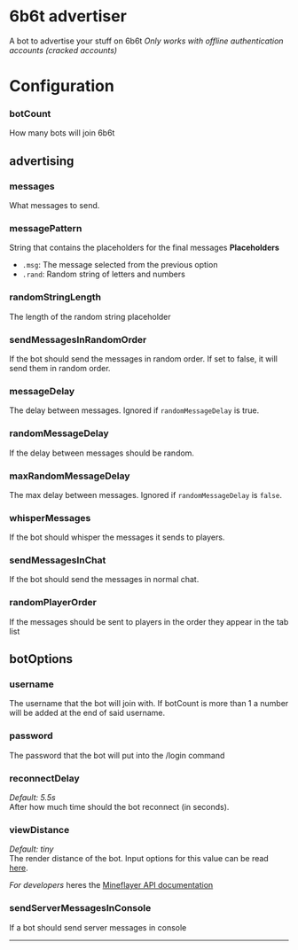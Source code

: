 # 6b6t advertiser
A bot to advertise your stuff on 6b6t
*Only works with offline authentication accounts (cracked accounts)*

# Configuration
### botCount
How many bots will join 6b6t

## advertising
### messages
What messages to send.

### messagePattern
String that contains the placeholders for the final messages
**Placeholders**
* `.msg`: The message selected from the previous option
* `.rand`: Random string of letters and numbers

### randomStringLength
The length of the random string placeholder

### sendMessagesInRandomOrder
If the bot should send the messages in random order. If set to false, it will send them in random order.

### messageDelay
The delay between messages. Ignored if `randomMessageDelay` is true.

### randomMessageDelay
If the delay between messages should be random.

### maxRandomMessageDelay
The max delay between messages. Ignored if `randomMessageDelay` is `false`.

### whisperMessages
If the bot should whisper the messages it sends to players.

### sendMessagesInChat
If the bot should send the messages in normal chat.

### randomPlayerOrder
If the messages should be sent to players in the order they appear in the tab list

## botOptions
### username
The username that the bot will join with. If botCount is more than 1 a number will be added at the end of said username.

### password
The password that the bot will put into the /login command

### reconnectDelay
*Default: 5.5s*<br>
After how much time should the bot reconnect (in seconds).

### viewDistance
*Default: tiny*<br>
The render distance of the bot. Input options for this value can be read [here](https://github.com/PrismarineJS/mineflayer/blob/master/docs/api.md#botsettingsviewdistance).

*For developers* heres the [Mineflayer API documentation](https://github.com/PrismarineJS/mineflayer/blob/master/docs/api.md)

### sendServerMessagesInConsole
If a bot should send server messages in console
___